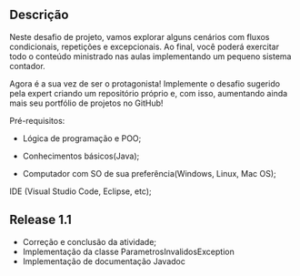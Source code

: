 ## Descrição
Neste desafio de projeto, vamos explorar alguns cenários com fluxos condicionais, repetições e excepcionais. Ao final, você poderá exercitar todo o conteúdo ministrado nas aulas implementando um pequeno sistema contador.

Agora é a sua vez de ser o protagonista! Implemente o desafio sugerido pela expert criando um repositório próprio e, com isso, aumentando ainda mais seu portfólio de projetos no GitHub!

Pré-requisitos:

- Lógica de programação e POO;

- Conhecimentos básicos(Java);

- Computador com SO de sua preferência(Windows, Linux, Mac OS);

IDE (Visual Studio Code, Eclipse, etc);

## Release 1.1
- Correção e conclusão da atividade;
- Implementação da classe ParametrosInvalidosException
- Implementação de documentação Javadoc